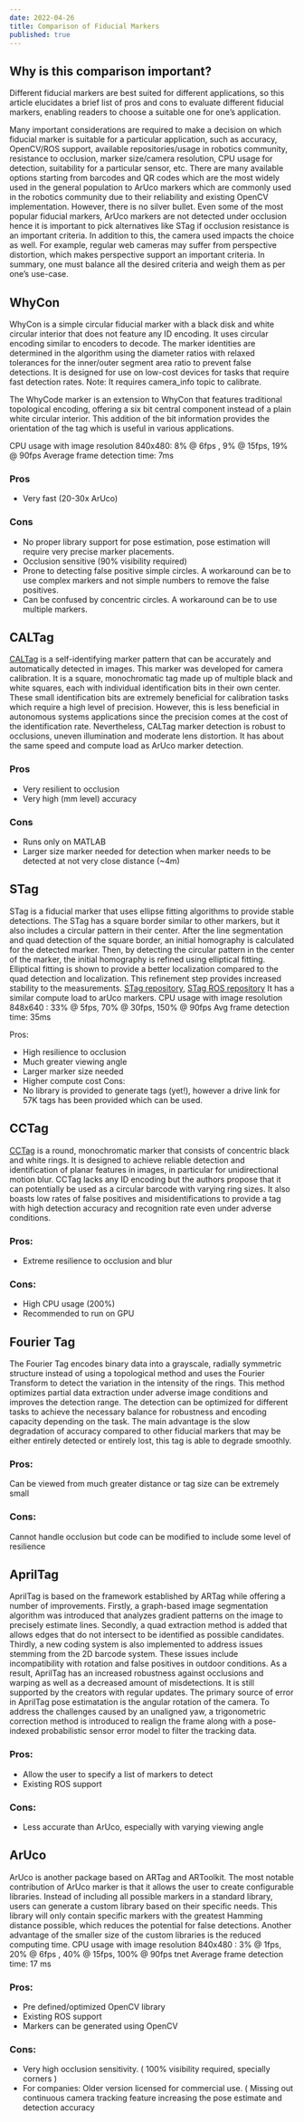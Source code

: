 ```yaml
---
date: 2022-04-26
title: Comparison of Fiducial Markers
published: true
---
```

## Why is this comparison important?
Different fiducial markers are best suited for different applications, so this article elucidates a brief list of pros and cons to evaluate different fiducial markers, enabling readers to choose a suitable one for one’s application. 

Many important considerations are required to make a decision on which fiducial marker is suitable for a particular application, such as accuracy, OpenCV/ROS support, available repositories/usage in robotics community, resistance to occlusion, marker size/camera resolution, CPU usage for detection, suitability for a particular sensor, etc. There are many available options starting from barcodes and QR codes which are the most widely used in the general population to ArUco markers which are commonly used in the robotics community due to their reliability and existing OpenCV implementation. However, there is no silver bullet. Even some of the most popular fiducial markers, ArUco markers are not detected under occlusion hence it is important to pick alternatives like STag if occlusion resistance is an important criteria. In addition to this, the camera used impacts the choice as well. For example, regular web cameras may suffer from perspective distortion, which makes perspective support an important criteria. In summary, one must balance all the desired criteria and weigh them as per one’s use-case.

## WhyCon
WhyCon is a simple circular fiducial marker with a black disk and white circular interior that does not feature any ID encoding. It uses circular encoding similar to encoders to decode. The marker identities are determined in the algorithm using the diameter ratios with relaxed tolerances for the inner/outer segment area ratio to prevent false detections. It is designed for use on low-cost devices for tasks that require fast detection rates. Note: It requires camera_info topic to calibrate.

The WhyCode marker is an extension to WhyCon that features traditional topological encoding, offering a six bit central component instead of a plain white circular interior. This addition of the bit information provides the orientation of the tag which is useful in various applications.

CPU usage with image resolution 840x480: 8% @ 6fps , 9% @ 15fps, 19% @ 90fps 
Average frame detection time: 7ms

### Pros
- Very fast (20-30x ArUco)

### Cons
- No proper library support for pose estimation, pose estimation will require very precise marker placements.
- Occlusion sensitive (90% visibility required)
- Prone to detecting false positive simple circles. A workaround can be to use complex markers and not simple numbers to remove the false positives.
- Can be confused by concentric circles. A workaround can be to use multiple markers.

## CALTag
[CALTag](https://www.cs.ubc.ca/labs/imager/tr/2010/Atcheson_VMV2010_CALTag/)  is a self-identifying marker pattern that can be accurately and automatically detected in images. This marker was developed for camera calibration. It is a square, monochromatic tag made up of multiple black and white squares, each with individual identification bits in their own center. These small identification bits are extremely beneficial for calibration tasks which require a high level of precision. However, this is less beneficial in autonomous systems applications since the precision comes at the cost of the identification rate. Nevertheless, CALTag marker detection is robust to occlusions, uneven illumination and moderate lens distortion. It has about the same speed and compute load as ArUco marker detection.

### Pros
- Very resilient to occlusion
- Very high (mm level) accuracy

### Cons
- Runs only on MATLAB
- Larger size marker needed for detection when marker needs to be detected at not very close distance (~4m)

## STag
STag is a fiducial marker that uses ellipse fitting algorithms to provide stable detections. The STag has a square border similar to other markers, but it also includes a circular pattern in their center. After the line segmentation and quad detection of the square border, an initial homography is calculated for the detected marker. Then, by detecting the circular pattern in the center of the marker, the initial homography is refined using elliptical fitting. Elliptical fitting is shown to provide a better localization compared to the quad detection and localization. This refinement step provides increased stability to the measurements. [STag repository](https://github.com/bbenligiray/stag), [STag ROS repository](https://github.com/usrl-uofsc/stag_ros/)
It has a similar compute load to arUco markers.
CPU usage with image resolution 848x640 : 33% @ 5fps, 70% @ 30fps, 150% @ 90fps
Avg frame detection time: 35ms

Pros:
- High resilience to occlusion
- Much greater viewing angle
- Larger marker size needed
- Higher compute cost
Cons:
- No library is provided to generate tags (yet!), however a drive link for 57K tags has been provided which can be used.

## CCTag
[CCTag](https://github.com/alicevision/CCTag) is a round, monochromatic marker that consists of concentric black and white rings. It is designed to achieve reliable detection and identification of planar features in images, in particular for  unidirectional motion blur. CCTag lacks any ID encoding but the authors propose that it can potentially be used as a circular barcode with varying ring sizes. It also boasts low rates of false positives and misidentifications to provide a tag with high detection accuracy and recognition rate even under adverse conditions.

### Pros:
- Extreme resilience to occlusion and blur
### Cons:
- High CPU usage (200%)
- Recommended to run on GPU

## Fourier Tag
The Fourier Tag encodes binary data into a grayscale, radially symmetric structure instead of using a topological method and uses the Fourier Transform to detect the variation in the intensity of the rings. This method optimizes partial data extraction under adverse image conditions and improves the detection range. The detection can be optimized for different tasks to achieve the necessary balance for robustness and encoding capacity depending on the task. The main advantage is the slow degradation of accuracy compared to other fiducial markers that may be either entirely detected or entirely lost, this tag is able to degrade smoothly. 
### Pros:
Can be viewed from much greater distance or tag size can be extremely small
### Cons:
Cannot handle occlusion but code can be modified to include some level of resilience 

## AprilTag
AprilTag is based on the framework established by ARTag while offering a number of  improvements. Firstly, a graph-based image segmentation algorithm was introduced that analyzes gradient patterns on the image to precisely estimate lines. Secondly, a quad extraction method is added that allows edges that do not intersect to be identified as possible candidates. Thirdly, a new coding system is also implemented to address issues stemming from the 2D barcode system. These issues include incompatibility with rotation and false positives in outdoor conditions. As a result, AprilTag has an increased robustness against occlusions and warping as well as a decreased amount of misdetections. It is still supported by the creators with regular updates. The primary source of error in AprilTag pose estimatation is the angular rotation of the camera. To address the challenges caused by an unaligned yaw, a trigonometric correction method is introduced to realign the frame along with a pose-indexed probabilistic sensor error model to filter the tracking data. 

### Pros:
- Allow the user to specify a list of markers to detect
- Existing ROS support
### Cons:
- Less accurate than ArUco, especially with varying viewing angle

## ArUco
ArUco is another package based on ARTag and ARToolkit. The most notable contribution of ArUco marker is that it allows the user to create configurable libraries. Instead of including all possible markers in a standard library, users can generate a custom library based on their specific needs. This library will only contain specific markers with the greatest Hamming distance possible, which reduces the potential for false detections. Another advantage of the smaller size of the custom libraries is the reduced computing time. 
CPU usage with image resolution 840x480 : 3% @ 1fps, 20% @ 6fps , 40% @ 15fps, 100% @ 90fps tnet
Average frame detection time: 17 ms

### Pros: 
- Pre defined/optimized OpenCV library
- Existing ROS support
- Markers can be generated using OpenCV
### Cons:
- Very high occlusion sensitivity. ( 100% visibility required, specially corners )
- For companies: Older version licensed for commercial use. ( Missing out continuous camera tracking feature increasing the pose estimate and detection accuracy
